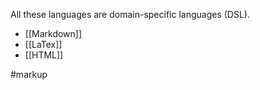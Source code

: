All these languages are domain-specific languages (DSL).

* [[Markdown]]
* [[LaTex]]
* [[HTML]]

#markup 
